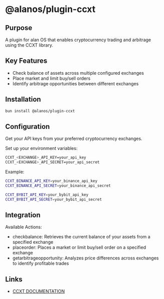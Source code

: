 # @alanos/plugin-ccxt

## Purpose

A plugin for alan OS that enables cryptocurrency trading and arbitrage using the CCXT library.

## Key Features

- Check balance of assets across multiple configured exchanges
- Place market and limit buy/sell orders
- Identify arbitrage opportunities between different exchanges

## Installation

```bash
bun install @alanos/plugin-ccxt
```

## Configuration

Get your API keys from your preferred cryptocurrency exchanges.

Set up your environment variables:

```bash
CCXT_<EXCHANGE>_API_KEY=your_api_key
CCXT_<EXCHANGE>_API_SECRET=your_api_secret
```

Example:

```bash
CCXT_BINANCE_API_KEY=your_binance_api_key
CCXT_BINANCE_API_SECRET=your_binance_api_secret

CCXT_BYBIT_API_KEY=your_bybit_api_key
CCXT_BYBIT_API_SECRET=your_bybit_api_secret
```

## Integration

Available Actions:

- checkbalance: Retrieves the current balance of your assets from a specified exchange
- placeorder: Places a market or limit buy/sell order on a specified exchange
- getarbitrageopportunity: Analyzes price differences across exchanges to identify profitable trades

## Links

- [CCXT DOCUMENTATION](https://docs.ccxt.com/)
